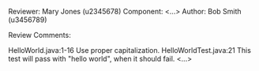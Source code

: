 Reviewer: Mary Jones (u2345678)
Component: <...>
Author: Bob Smith (u3456789)

Review Comments:


HelloWorld.java:1-16 Use proper capitalization.
HelloWorldTest.java:21 This test will pass with "hello world", when it should fail.
<...>